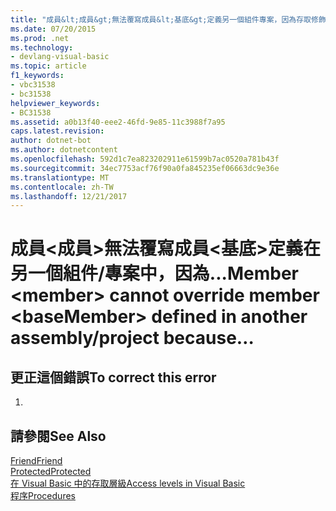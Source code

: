 ```yaml
---
title: "成員&lt;成員&gt;無法覆寫成員&lt;基底&gt;定義另一個組件專案，因為存取修飾詞 &#39;Protected 的 Friend &#39;會展開存取範圍。 使用 &#39;受保護的 &#39;改為。"
ms.date: 07/20/2015
ms.prod: .net
ms.technology:
- devlang-visual-basic
ms.topic: article
f1_keywords:
- vbc31538
- bc31538
helpviewer_keywords:
- BC31538
ms.assetid: a0b13f40-eee2-46fd-9e85-11c3988f7a95
caps.latest.revision: 
author: dotnet-bot
ms.author: dotnetcontent
ms.openlocfilehash: 592d1c7ea823202911e61599b7ac0520a781b43f
ms.sourcegitcommit: 34ec7753acf76f90a0fa845235ef06663dc9e36e
ms.translationtype: MT
ms.contentlocale: zh-TW
ms.lasthandoff: 12/21/2017
---
```

# <a name="member-ltmembergt-cannot-override-member-ltbasemembergt-defined-in-another-assemblyproject-because"></a><span data-ttu-id="31dbc-103">成員&lt;成員&gt;無法覆寫成員&lt;基底&gt;定義在另一個組件/專案中，因為...</span><span class="sxs-lookup"><span data-stu-id="31dbc-103">Member &lt;member&gt; cannot override member &lt;baseMember&gt; defined in another assembly/project because…</span></span>
## <a name="to-correct-this-error"></a><span data-ttu-id="31dbc-104">更正這個錯誤</span><span class="sxs-lookup"><span data-stu-id="31dbc-104">To correct this error</span></span>  
  
1.  
  
## <a name="see-also"></a><span data-ttu-id="31dbc-105">請參閱</span><span class="sxs-lookup"><span data-stu-id="31dbc-105">See Also</span></span>  
 [<span data-ttu-id="31dbc-106">Friend</span><span class="sxs-lookup"><span data-stu-id="31dbc-106">Friend</span></span>](../../visual-basic/language-reference/modifiers/friend.md)  
 [<span data-ttu-id="31dbc-107">Protected</span><span class="sxs-lookup"><span data-stu-id="31dbc-107">Protected</span></span>](../../visual-basic/language-reference/modifiers/protected.md)  
 [<span data-ttu-id="31dbc-108">在 Visual Basic 中的存取層級</span><span class="sxs-lookup"><span data-stu-id="31dbc-108">Access levels in Visual Basic</span></span>](../../visual-basic/programming-guide/language-features/declared-elements/access-levels.md)  
 [<span data-ttu-id="31dbc-109">程序</span><span class="sxs-lookup"><span data-stu-id="31dbc-109">Procedures</span></span>](../../visual-basic/programming-guide/language-features/procedures/index.md)  
 
